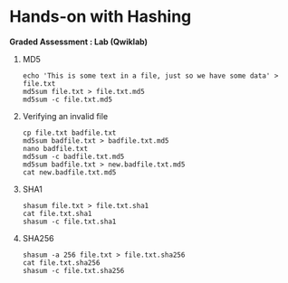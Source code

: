 # Hands-on with Hashing

**Graded Assessment : Lab (Qwiklab)**

1. MD5
   ```
   echo 'This is some text in a file, just so we have some data' > file.txt
   md5sum file.txt > file.txt.md5
   md5sum -c file.txt.md5
   ```
2. Verifying an invalid file
   ```
   cp file.txt badfile.txt
   md5sum badfile.txt > badfile.txt.md5
   nano badfile.txt
   md5sum -c badfile.txt.md5
   md5sum badfile.txt > new.badfile.txt.md5
   cat new.badfile.txt.md5
   ```
3. SHA1
   ```
   shasum file.txt > file.txt.sha1
   cat file.txt.sha1
   shasum -c file.txt.sha1
   ```
4. SHA256
   ```
   shasum -a 256 file.txt > file.txt.sha256
   cat file.txt.sha256
   shasum -c file.txt.sha256
   ```